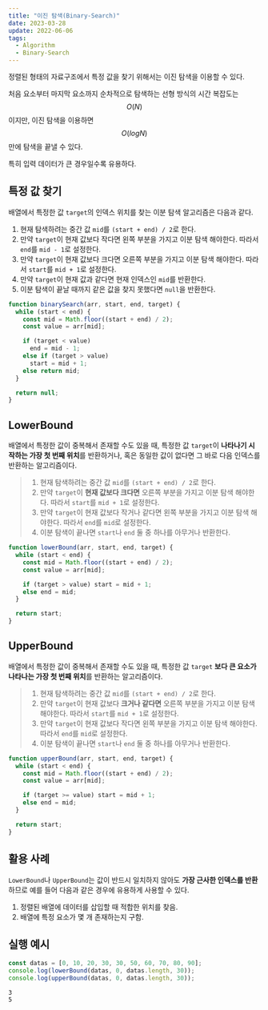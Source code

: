 ```yaml
---
title: "이진 탐색(Binary-Search)"
date: 2023-03-28
update: 2022-06-06
tags:
  - Algorithm
  - Binary-Search
---
```


정렬된 형태의 자료구조에서 특정 값을 찾기 위해서는 이진 탐색을 이용할 수 있다.  

처음 요소부터 마지막 요소까지 순차적으로 탐색하는 선형 방식의 시간 복잡도는 $$O(N)$$ 이지만, 이진 탐색을 이용하면 $$O(logN)$$ 만에 탐색을 끝낼 수 있다.  

특히 입력 데이터가 큰 경우일수록 유용하다.

## 특정 값 찾기
배열에서 특정한 값 `target`의 인덱스 위치를 찾는 이분 탐색 알고리즘은 다음과 같다.
1. 현재 탐색하려는 중간 값 `mid`를 `(start + end) / 2`로 한다.
2. 만약 `target`이 현재 값보다 작다면 왼쪽 부분을 가지고 이분 탐색 해야한다. 따라서 `end`를 `mid - 1`로 설정한다.
3. 만약 `target`이 현재 값보다 크다면 오른쪽 부분을 가지고 이분 탐색 해야한다. 따라서 `start`를 `mid + 1`로 설정한다.
4. 만약 `target`이 현재 값과 같다면 현재 인덱스인 `mid`를 반환한다.
5. 이분 탐색이 끝날 때까지 같은 값을 찾지 못했다면 `null`을 반환한다.

```js
function binarySearch(arr, start, end, target) {
  while (start < end) {
    const mid = Math.floor((start + end) / 2);
    const value = arr[mid];

    if (target < value)
      end = mid - 1;
    else if (target > value)
      start = mid + 1;
    else return mid;
  }

  return null;
}
```

## LowerBound
배열에서 특정한 값이 중복해서 존재할 수도 있을 때, 특정한 값 `target`이 **나타나기 시작하는 가장 첫 번째 위치**를 반환하거나, 혹은 동일한 값이 없다면 그 바로 다음 인덱스를 반환하는 알고리즘이다.  
> 1. 현재 탐색하려는 중간 값 `mid`를 `(start + end) / 2`로 한다.
> 2. 만약 `target`이 **현재 값보다 크다면** 오른쪽 부분을 가지고 이분 탐색 해야한다. 따라서 `start`를 `mid + 1`로 설정한다.
> 3. 만약 `target`이 현재 값보다 작거나 같다면 왼쪽 부분을 가지고 이분 탐색 해야한다. 따라서 `end`를 `mid`로 설정한다.
> 4. 이분 탐색이 끝나면 `start`나 `end` 둘 중 하나를 아무거나 반환한다.

```js
function lowerBound(arr, start, end, target) {
  while (start < end) {
    const mid = Math.floor((start + end) / 2);
    const value = arr[mid];

    if (target > value) start = mid + 1;
    else end = mid;
  }

  return start;
}
```

## UpperBound
배열에서 특정한 값이 중복해서 존재할 수도 있을 때, 특정한 값 `target` **보다 큰 요소가 나타나는 가장 첫 번째 위치**를 반환하는 알고리즘이다.  
> 1. 현재 탐색하려는 중간 값 `mid`를 `(start + end) / 2`로 한다.
> 2. 만약 `target`이 현재 값보다 **크거나 같다면** 오른쪽 부분을 가지고 이분 탐색 해야한다. 따라서 `start`를 `mid + 1`로 설정한다.
> 3. 만약 `target`이 현재 값보다 작다면 왼쪽 부분을 가지고 이분 탐색 해야한다. 따라서 `end`를 `mid`로 설정한다.
> 4. 이분 탐색이 끝나면 `start`나 `end` 둘 중 하나를 아무거나 반환한다.

```js
function upperBound(arr, start, end, target) {
  while (start < end) {
    const mid = Math.floor((start + end) / 2);
    const value = arr[mid];

    if (target >= value) start = mid + 1;
    else end = mid;
  }

  return start;
}
```

## 활용 사례
`LowerBound`나 `UpperBound`는 값이 반드시 일치하지 않아도 **가장 근사한 인덱스를 반환** 하므로 예를 들어 다음과 같은 경우에 유용하게 사용할 수 있다.

1. 정렬된 배열에 데이터를 삽입할 때 적합한 위치를 찾음.
2. 배열에 특정 요소가 몇 개 존재하는지 구함.

## 실행 예시
```js
const datas = [0, 10, 20, 30, 30, 50, 60, 70, 80, 90];
console.log(lowerBound(datas, 0, datas.length, 30));
console.log(upperBound(datas, 0, datas.length, 30));
```

```
3
5
```
